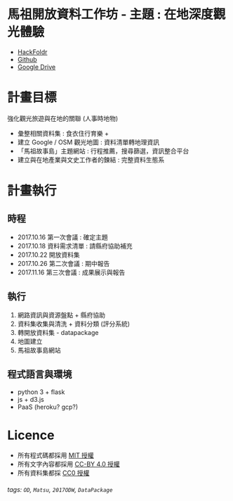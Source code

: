 # 馬祖開放資料工作坊 - 主題 : 在地深度觀光體驗

- [HackFoldr](http://pro.odtw.org/2017Matsu/)
- [Github](https://github.com/DATA-GOV-TW/TWGOV-Matsu-Tourism)
- [Google Drive](#)

# 計畫目標

強化觀光旅遊與在地的關聯 (人事時地物)
- 彙整相關資料集 : 食衣住行育樂 + 
- 建立 Google / OSM 觀光地圖 : 資料清單轉地理資訊
- 「馬祖故事島」主題網站 : 行程推薦，搜尋篩選，資訊整合平台
- 建立與在地產業與文史工作者的鍊結 : 完整資料生態系

# 計畫執行

## 時程

- 2017.10.16 第一次會議 : 確定主題
- 2017.10.18 資料需求清單 : 請縣府協助補充
- 2017.10.22 開放資料集
- 2017.10.26 第二次會議 : 期中報告
- 2017.11.16 第三次會議 : 成果展示與報告

## 執行

1. 網路資訊與資源盤點 + 縣府協助
2. 資料集收集與清洗 + 資料分類 (評分系統)
3. 轉開放資料集 - datapackage
4. 地圖建立
5. 馬祖故事島網站

## 程式語言與環境

- python 3 + flask
- js + d3.js
- PaaS (heroku? gcp?)

# Licence

- 所有程式碼都採用 [MIT 授權](https://www.wikiwand.com/zh-hant/MIT%E8%A8%B1%E5%8F%AF%E8%AD%89)
- 所有文字內容都採用 [CC-BY 4.0 授權](https://creativecommons.org/licenses/by/4.0/deed.zh_TW)
- 所有資料集都採 [CC0 授權](https://creativecommons.org/publicdomain/zero/1.0/deed.zh_TW)

###### tags: `OD`, `Matsu`, `2017ODW`, `DataPackage`